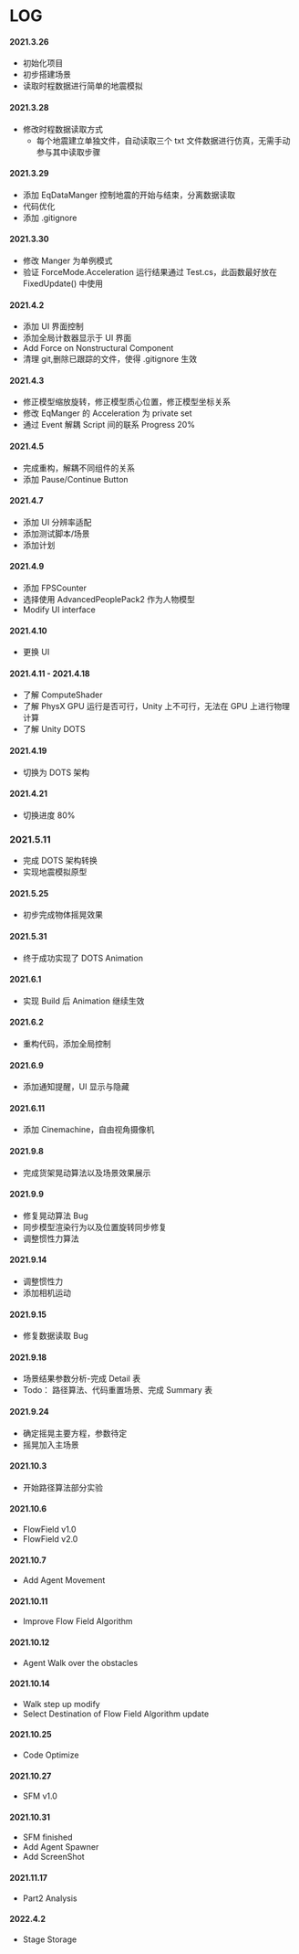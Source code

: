 # LOG

#### 2021.3.26

- 初始化项目
- 初步搭建场景
- 读取时程数据进行简单的地震模拟

#### 2021.3.28

- 修改时程数据读取方式
  - 每个地震建立单独文件，自动读取三个 txt 文件数据进行仿真，无需手动参与其中读取步骤

#### 2021.3.29

- 添加 EqDataManger 控制地震的开始与结束，分离数据读取
- 代码优化
- 添加 .gitignore

#### 2021.3.30

- 修改 Manger 为单例模式
- 验证 ForceMode.Acceleration 运行结果通过 Test.cs，此函数最好放在 FixedUpdate() 中使用

#### 2021.4.2

- 添加 UI 界面控制
- 添加全局计数器显示于 UI 界面
- Add Force on Nonstructural Component
- 清理 git,删除已跟踪的文件，使得 .gitignore 生效

#### 2021.4.3

- 修正模型缩放旋转，修正模型质心位置，修正模型坐标关系
- 修改 EqManger 的 Acceleration 为 private set
- 通过 Event 解耦 Script 间的联系 Progress 20%

#### 2021.4.5

- 完成重构，解耦不同组件的关系
- 添加 Pause/Continue Button

#### 2021.4.7

- 添加 UI 分辨率适配
- 添加测试脚本/场景
- 添加计划

#### 2021.4.9

- 添加 FPSCounter
- 选择使用 AdvancedPeoplePack2 作为人物模型
- Modify UI interface

#### 2021.4.10

- 更换 UI

#### 2021.4.11 - 2021.4.18

- 了解 ComputeShader
- 了解 PhysX GPU 运行是否可行，Unity 上不可行，无法在 GPU 上进行物理计算
- 了解 Unity DOTS

#### 2021.4.19

- 切换为 DOTS 架构

#### 2021.4.21

- 切换进度 80%

### 2021.5.11

- 完成 DOTS 架构转换
- 实现地震模拟原型

#### 2021.5.25

- 初步完成物体摇晃效果

#### 2021.5.31

- 终于成功实现了 DOTS Animation

#### 2021.6.1

- 实现 Build 后 Animation 继续生效

#### 2021.6.2

- 重构代码，添加全局控制

#### 2021.6.9

- 添加通知提醒，UI 显示与隐藏

#### 2021.6.11

- 添加 Cinemachine，自由视角摄像机

#### 2021.9.8

- 完成货架晃动算法以及场景效果展示

#### 2021.9.9

- 修复晃动算法 Bug
- 同步模型渲染行为以及位置旋转同步修复
- 调整惯性力算法

#### 2021.9.14

- 调整惯性力
- 添加相机运动

#### 2021.9.15

- 修复数据读取 Bug

#### 2021.9.18

- 场景结果参数分析-完成 Detail 表
- Todo： 路径算法、代码重置场景、完成 Summary 表

#### 2021.9.24

- 确定摇晃主要方程，参数待定
- 摇晃加入主场景

#### 2021.10.3

- 开始路径算法部分实验

#### 2021.10.6

- FlowField v1.0
- FlowField v2.0

#### 2021.10.7

- Add Agent Movement

#### 2021.10.11

- Improve Flow Field Algorithm

#### 2021.10.12

- Agent Walk over the obstacles

#### 2021.10.14

- Walk step up modify
- Select Destination of Flow Field Algorithm update

#### 2021.10.25

- Code Optimize

#### 2021.10.27

- SFM v1.0

#### 2021.10.31

- SFM finished
- Add Agent Spawner
- Add ScreenShot

#### 2021.11.17

- Part2 Analysis

#### 2022.4.2

- Stage Storage
